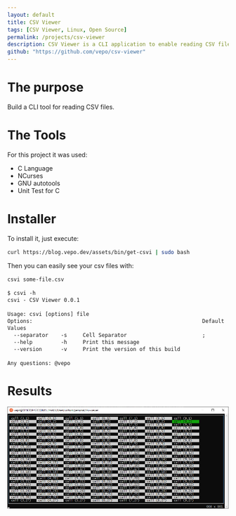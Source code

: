 ```yaml
---
layout: default
title: CSV Viewer
tags: [CSV Viewer, Linux, Open Source]
permalink: /projects/csv-viewer
description: CSV Viewer is a CLI application to enable reading CSV files on Linux.
github: "https://github.com/vepo/csv-viewer"
---
```


# The purpose
Build a CLI tool for reading CSV files.

# The Tools

For this project it was used:
* C Language
* NCurses
* GNU autotools
* Unit Test for C

# Installer

To install it, just execute:

```bash
curl https://blog.vepo.dev/assets/bin/get-csvi | sudo bash
```

Then you can easily see your csv files with:

```bash
csvi some-file.csv
```

```
$ csvi -h
csvi - CSV Viewer 0.0.1

Usage: csvi [options] file
Options:                                                      Default Values
  --separator    -s     Cell Separator                        ;
  --help         -h     Print this message
  --version      -v     Print the version of this build

Any questions: @vepo
```

# Results

![csvi](/assets/images/pet-projects/csv-viewer/sample-data.png)
